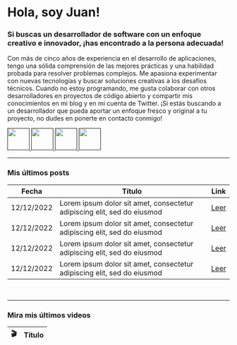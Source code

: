 <h1>Hola, soy Juan!</h1>
<h3>Si buscas un desarrollador de software con un enfoque creativo e innovador, ¡has encontrado a la persona adecuada!
</h3> 

Con más de cinco años de experiencia en el desarrollo de aplicaciones, tengo una sólida comprensión de las mejores
prácticas y una habilidad probada para resolver problemas complejos. Me apasiona experimentar con nuevas tecnologías y
buscar soluciones creativas a los desafíos técnicos. Cuando no estoy programando, me gusta colaborar con otros
desarrolladores en proyectos de código abierto y compartir mis conocimientos en mi blog y en mi cuenta de Twitter. ¡Si
estás buscando a un desarrollador que pueda aportar un enfoque fresco y original a tu proyecto, no dudes en ponerte en
contacto conmigo!

<p align="left">
  <a href="">
    <img alt="" width="50px"
      src="https://user-images.githubusercontent.com/43545812/144034996-602b144a-16e1-41cc-99e7-c6040b20dcaf.png" />
  </a>
  <a href="">
    <img alt="" width="50px"
      src="https://user-images.githubusercontent.com/43545812/144035037-0f415fc7-9f96-4517-a370-ccc6e78a714b.png" />
  </a>
  <a href="">
    <img alt="" width="50px"
      src="https://user-images.githubusercontent.com/43545812/144035088-0dfb165f-8fe0-4d13-896c-876c29d2b128.png" />
  </a>
  <a href="">
    <img alt="" width="50px"
      src="https://user-images.githubusercontent.com/43545812/144035120-1ad5169b-91c7-4078-bef9-6a82c733f373.png" />
  </a>
</p>

<hr />
<h3>Mis últimos posts</h3>
<table>
  <thead>
    <tr>
      <th>Fecha</th>
      <th>Título</th>
      <th>Link</th>
    </tr>
  </thead>
  <tbody>
    <tr>
      <td>
        12/12/2022
      </td>
      <td>
        Lorem ipsum dolor sit amet, consectetur adipiscing elit, sed do eiusmod
      </td>
      <td>
        <a href="#">Leer</a>
      </td>
    </tr>
    <tr>
      <td>
        12/12/2022
      </td>
      <td>
        Lorem ipsum dolor sit amet, consectetur adipiscing elit, sed do eiusmod
      </td>
      <td>
        <a href="#">Leer</a>
      </td>
    </tr>
    <tr>
      <td>
        12/12/2022
      </td>
      <td>
        Lorem ipsum dolor sit amet, consectetur adipiscing elit, sed do eiusmod
      </td>
      <td>
        <a href="#">Leer</a>
      </td>
    </tr>
    <tr>
      <td>
        12/12/2022
      </td>
      <td>
        Lorem ipsum dolor sit amet, consectetur adipiscing elit, sed do eiusmod
      </td>
      <td>
        <a href="#">Leer</a>
      </td>
    </tr>
  </tbody>
</table>
<br />

<hr />
<h3>Mira mis últimos videos</h3>
<table>
  <thead>
    <tr>
      <th>🎬</th>
      <th>Título</th>
    </tr>
  </thead>
  <tbody>
 
  </tbody>
</table>
<br />
